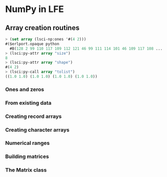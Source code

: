 # NumPy in LFE

## Array creation routines

```cl
> (set array (lsci-np:ones '#(4 2)))
#($erlport.opaque python
  #B(128 2 99 110 117 109 112 121 46 99 111 114 101 46 109 117 108 ...
> (lsci:py-attr array "size")
8
> (lsci:py-attr array "shape")
#(4 2)
> (lsci:py-call array "tolist")
((1.0 1.0) (1.0 1.0) (1.0 1.0) (1.0 1.0))
```

### Ones and zeros

### From existing data

### Creating record arrays

### Creating character arrays

### Numerical ranges

### Building matrices

### The Matrix class
